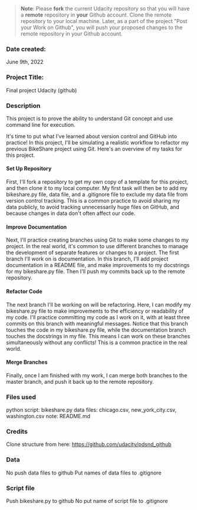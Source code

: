 >**Note**: Please **fork** the current Udacity repository so that you will have a **remote** repository in **your** Github account. Clone the remote repository to your local machine. Later, as a part of the project "Post your Work on Github", you will push your proposed changes to the remote repository in your Github account.

### Date created:
June 9th, 2022

### Project Title:
Final project Udacity (github)

### Description
This project is to prove the ability to understand Git concept and use command line for execution.

It's time to put what I've learned about version control and GitHub into practice! In this project, I'll be simulating a realistic workflow to refactor my previous BikeShare project using Git. Here's an overview of my tasks for this project.

#### Set Up Repository
First, I'll fork a repository to get my own copy of a template for this project, and then clone it to my local computer. My first task will then be to add my bikeshare.py file, data file, and a .gitignore file to exclude my data file from version control tracking. This is a common practice to avoid sharing my data publicly, to avoid tracking unnecessarily huge files on GitHub, and because changes in data don't often affect our code.

#### Improve Documentation
Next, I'll practice creating branches using Git to make some changes to my project. In the real world, it's common to use different branches to manage the development of separate features or changes to a project. The first branch I'll work on is documentation. In this branch, I'll add project documentation in a README file, and make improvements to my docstrings for my bikeshare.py file. Then I'll push my commits back up to the remote repository.

#### Refactor Code
The next branch I'll be working on will be refactoring. Here, I can modify my bikeshare.py file to make improvements to the efficiency or readability of my code. I'll practice committing my code as I work on it, with at least three commits on this branch with meaningful messages. Notice that this branch touches the code in my bikeshare.py file, while the documentation branch touches the docstrings in my file. This means I can work on these branches simultaneously without any conflicts! This is a common practice in the real world.

#### Merge Branches
Finally, once I am finished with my work, I can merge both branches to the master branch, and push it back up to the remote repository.

### Files used
python script: bikeshare.py
data files: chicago.csv, new_york_city.csv, washington.csv
note: README.md

### Credits
Clone structure from here: https://github.com/udacity/pdsnd_github

### Data
No push data files to github
Put names of data files to .gitignore

### Script file
Push bikeshare.py to github
No put name of script file to .gitignore